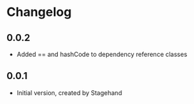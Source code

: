 # Changelog

## 0.0.2

- Added == and hashCode to dependency reference classes

## 0.0.1

- Initial version, created by Stagehand
